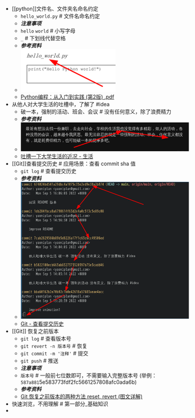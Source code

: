 - [[python]]文件名、文件夹名命名约定
  * `hello_world.py` # 文件名命名约定
  * ***注意事项***
  * `hello` `world` # 小写字母
  * `_` # 下划线代替空格
  * ***参考资料***
  * ![image.png](../assets/image_1662343732619_0.png)
  * [Python编程：从入门到实践 (第2版) .pdf](https://www.aliyundrive.com/drive/folder/61b869cf0c818f983d684373a64fbabd93f5ca7c)
- 从他人对大学生活的吐槽中，了解了 #idea
  * 破一本，强制的活动、班会、会议 # 没有任何意义，除了浪费精力
  * ***参考资料***
  * ![image.png](../assets/image_1662357498836_0.png)
  * [吐槽一下大学生活的近况 - 生活](https://www.chongbuluo.com/forum.php?mod=viewthread&tid=11022)
- [[Git]]查看提交历史 # 应用场景：查看 commit sha 值
  * `git log` # 查看提交历史
  * ***参考资料***
  * ![image.png](../assets/image_1662365890298_0.png) 
  * [Git - 查看提交历史](https://git-scm.com/book/zh/v2/Git-%E5%9F%BA%E7%A1%80-%E6%9F%A5%E7%9C%8B%E6%8F%90%E4%BA%A4%E5%8E%86%E5%8F%B2)
- [[Git]] 恢复之前版本
  * `git log` # 查看版本号
  * `git revert -n 版本号` # 恢复
  * `git commit -m '注释'` # 提交
  * `git push` # 推送
  * ***注意事项***
  * `版本号` # 一般前七位数即可，不需要输入完整版本号 (举例：`587a881`5e583773fdf2fc5661257808afc0ada6b)
  * ***参考资料***
  * [Git 恢复之前版本的两种方法 reset, revert (图文详解)](https://blog.csdn.net/yxlshk/article/details/79944535)
- 快速浏览，不用理解 # 第一部分_基础知识
-